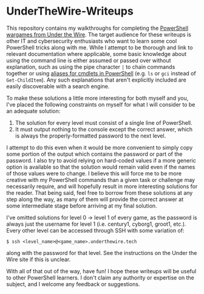 # UnderTheWire-Writeups
This repository contains my walkthroughs for completing the [PowerShell wargames from Under the Wire](https://underthewire.tech/wargames). The target audience for these writeups is other IT and cybersecurity enthusiasts who want to learn some cool PowerShell tricks along with me. While I attempt to be thorough and link to relevant documentation where applicable, some basic knowledge about using the command line is either assumed or passed over without explanation, such as using the pipe character `|` to chain commands together or using [aliases for cmdlets in PowerShell](https://learn.microsoft.com/es-es/powershell/module/microsoft.powershell.core/about/about_aliases?view=powershell-7.5) (e.g. `ls` or `gci` instead of `Get-ChildItem`). Any such explanations that aren't explicitly included are easily discoverable with a search engine.

To make these solutions a little more interesting for both myself and you, I've placed the following constraints on myself for what I will consider to be an adequate solution:

1. The solution for every level must consist of a single line of PowerShell.
2. It must output nothing to the console except the correct answer, which is always the properly-formatted password to the next level.

I attempt to do this even when it would be more convenient to simply copy some portion of the output which contains the password or part of the password. I also try to avoid relying on hard-coded values if a more generic option is available so that the solution would remain valid even if the names of those values were to change. I believe this will force me to be more creative with my PowerShell commands than a given task or challenge may necessarily require, and will hopefully result in more interesting solutions for the reader. That being said, feel free to borrow from these solutions at any step along the way, as many of them will provide the correct answer at some intermediate stage before arriving at my final solution.

I've omitted solutions for level 0 -> level 1 of every game, as the password is always just the username for level 1 (i.e. century1, cyborg1, groot1, etc.). Every other level can be accessed through SSH with some variation of:
```
$ ssh <level_name>@<game_name>.underthewire.tech 
```
along with the password for that level. See the instructions on the Under the Wire site if this is unclear.

With all of that out of the way, have fun! I hope these writeups will be useful to other PowerShell learners. I don't claim any authority or expertise on the subject, and I welcome any feedback or suggestions.
